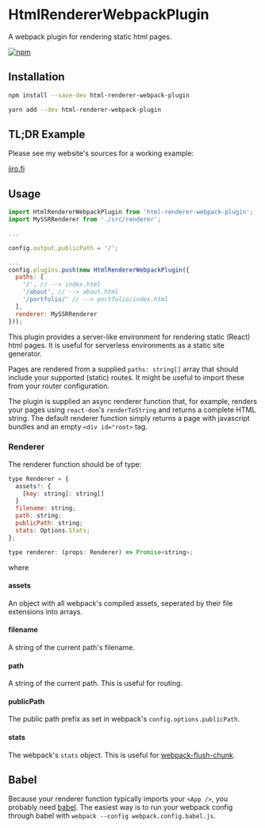 # HtmlRendererWebpackPlugin

A webpack plugin for rendering static html pages.

[![npm](https://img.shields.io/npm/v/html-renderer-webpack-plugin.svg?style=flat-square)](https://www.npmjs.com/package/html-renderer-webpack-plugin)


## Installation

```bash
npm install --save-dev html-renderer-webpack-plugin
```

```bash
yarn add --dev html-renderer-webpack-plugin
```

## TL;DR Example

Please see my website's sources for a working example:

[iiro.fi](https://gitlab.com/iiroj/iiro.fi)

## Usage

```javascript
import HtmlRendererWebpackPlugin from 'html-renderer-webpack-plugin';
import MySSRRenderer from './src/renderer';

...

config.output.publicPath = '/';

...
config.plugins.push(new HtmlRendererWebpackPlugin({
  paths: [
    '/', // --> index.html
    '/about', // --> about.html
    '/portfolio/' // --> portfolio/index.html
  ],
  renderer: MySSRRenderer
}));
```

This plugin provides a server-like environment for rendering static (React) html pages. It is useful for serverless environments as a static site generator.

Pages are rendered from a supplied `paths: string[]` array that should include your supported (static) routes. It might be useful to import these from your router configuration.

The plugin is supplied an async renderer function that, for example, renders your pages using `react-dom`'s `renderToString` and returns a complete HTML string. The default renderer function simply returns a page with javascript bundles and an empty `<div id="root>` tag.

### Renderer

The renderer function should be of type:

```javascript
type Renderer = {
  assets?: {
    [key: string]: string[]
  }
  filename: string;
  path: string;
  publicPath: string;
  stats: Options.Stats;
};

type renderer: (props: Renderer) => Promise<string>;
```

where

#### assets

An object with all webpack's compiled assets, seperated by their file extensions into arrays.

#### filename

A string of the current path's filename.

#### path

A string of the current path. This is useful for routing.

#### publicPath

The public path prefix as set in webpack's `config.options.publicPath`.

#### stats

The webpack's `stats` object. This is useful for [webpack-flush-chunk](https://github.com/faceyspacey/webpack-flush-chunks).

## Babel

Because your renderer function typically imports your `<App />`, you probably need [babel](https://babeljs.io/). The easiest way is to run your webpack config through babel with `webpack --config webpack.config.babel.js`.